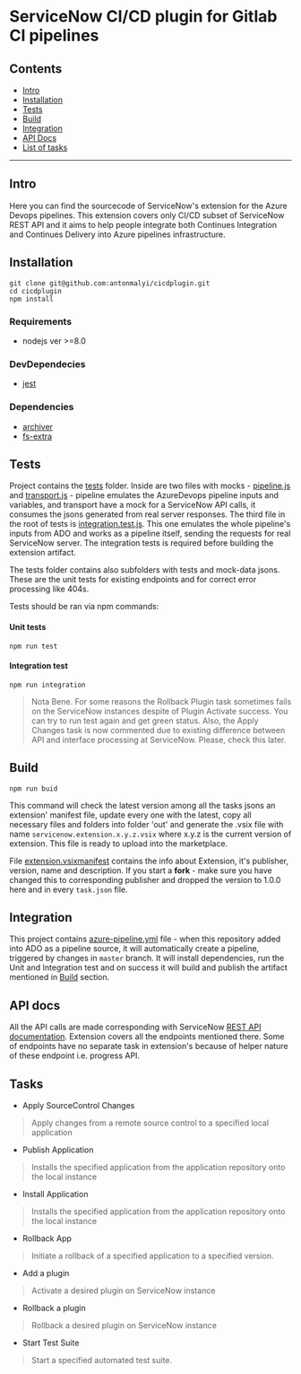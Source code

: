 # ServiceNow CI/CD plugin for Gitlab CI pipelines

## Contents

- [Intro](#intro)
- [Installation](#installation)
- [Tests](#tests)
- [Build](#build)
- [Integration](#Integration)
- [API Docs](#api-docs)
- [List of tasks](#tasks)

---

## Intro

Here you can find the sourcecode of ServiceNow's extension for the Azure Devops pipelines.
This extension covers only CI/CD subset of ServiceNow REST API and it aims to help people integrate both Continues Integration and Continues Delivery into Azure pipelines infrastructure.

## Installation
```shell script
git clone git@github.com:antonmalyi/cicdplugin.git
cd cicdplugin
npm install
```

### Requirements
- nodejs ver >=8.0
### DevDependecies
- [jest](https://github.com/facebook/jest)
### Dependencies
- [archiver](https://github.com/archiverjs/node-archiver)
- [fs-extra](https://github.com/jprichardson/node-fs-extra)

## Tests

Project contains the [tests](tests/) folder. Inside are two files with mocks - [pipeline.js](tests/pipeline.js) and [transport.js](tests/transport.js) - pipeline emulates the AzureDevops pipeline inputs and variables, and transport have a mock for a ServiceNow API calls, it consumes the jsons generated from real server responses. The third file in the root of tests is [integration.test.js](tests/integration.test.js). This one emulates the whole pipeline's inputs from ADO and works as a pipeline itself, sending the requests for real ServiceNow server. The integration tests is required before building the extension artifact.

The tests folder contains also subfolders with tests and mock-data jsons. These are the unit tests for existing endpoints and for correct error processing like 404s.

Tests should be ran via npm commands:

#### Unit tests
```shell script
npm run test
```   

#### Integration test
```shell script
npm run integration
```   

> Nota Bene. For some reasons the Rollback Plugin task sometimes fails on the ServiceNow instances despite of Plugin Activate success. You can try to run test again and get green status. Also, the Apply Changes task is now commented due to existing difference between API and interface processing at ServiceNow. Please, check this later. 

## Build

```shell script
npm run buid
```

This command will check the latest version among all the tasks jsons an extension' manifest file, update every one with the latest, copy all necessary files and folders into folder 'out' and generate the .vsix file with name `servicenow.extension.x.y.z.vsix` where x.y.z is the current version of extension. This file is ready to upload into the marketplace.

File [extension.vsixmanifest](src/extension/extension.vsixmanifest) contains the info about Extension, it's publisher, version, name and description. If you start a **fork** - make sure you have changed this to corresponding publisher and dropped the version to 1.0.0 here and in every `task.json` file. 

## Integration

This project contains [azure-pipeline.yml](azure-pipelines.yml) file - when this repository added into ADO as a pipeline source, it will automatically create a pipeline, triggered by changes in `master` branch. It will install dependencies, run the Unit and Integration test and on success it will build and publish the artifact mentioned in [Build](#build) section.

## API docs

All the API calls are made corresponding with ServiceNow [REST API documentation](https://developer.servicenow.com/dev.do#!/reference/api/orlando/rest/cicd-api). Extension covers all the endpoints mentioned there. Some of endpoints have no separate task in extension's because of helper nature of these endpoint i.e. progress API.

## Tasks

- Apply SourceControl Changes
> Apply changes from a remote source control to a specified local application

- Publish Application
> Installs the specified application from the application repository onto the local instance

- Install Application
> Installs the specified application from the application repository onto the local instance

- Rollback App
> Initiate a rollback of a specified application to a specified version.

- Add a plugin
> Activate a desired plugin on ServiceNow instance

- Rollback a plugin
> Rollback a desired plugin on ServiceNow instance

- Start Test Suite
> Start a specified automated test suite. 


